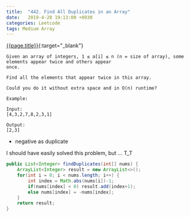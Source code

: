 ```yaml
---
title:  "442. Find All Duplicates in an Array"
date:   2019-4-28 19:13:00 +0930
categories: Leetcode
tags: Medium Array
---
```


[{{page.title}}](https://leetcode.com/problems/find-all-duplicates-in-an-array/){:target="_blank"}

    Given an array of integers, 1 ≤ a[i] ≤ n (n = size of array), some elements appear twice and others appear
    once.

    Find all the elements that appear twice in this array.

    Could you do it without extra space and in O(n) runtime?

    Example:

    Input:
    [4,3,2,7,8,2,3,1]

    Output:
    [2,3]


* negative as duplicate

I should have easily solved this problem, but ... T_T

```java
public List<Integer> findDuplicates(int[] nums) {
    ArrayList<Integer> result = new ArrayList<>();
    for(int i = 0; i < nums.length; i++) {
        int index = Math.abs(nums[i])-1;
        if(nums[index] < 0) result.add(index+1);
        else nums[index] = -nums[index];
    }
    return result;
}
```

